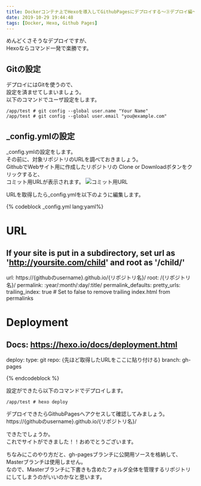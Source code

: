 ```yaml
---
title: Dockerコンテナ上でHexoを導入してGithubPagesにデプロイする〜③デプロイ編〜
date: 2019-10-29 19:44:48
tags: [Docker, Hexo, Github Pages]
---
```




めんどくさそうなデプロイですが、  
Hexoならコマンド一発で楽勝です。  

## Gitの設定
デプロイにはGitを使うので、  
設定を済ませてしまいましょう。  
以下のコマンドでユーザ設定をします。  
```
/app/test # git config --global user.name "Your Name"
/app/test # git config --global user.email "you@example.com"
```
<!-- more -->
## _config.ymlの設定
_config.ymlの設定をします。  
その前に、対象リポジトリのURLを調べておきましょう。  
GithubでWebサイト用に作成したリポジトリの Clone or Downloadボタンをクリックすると、  
コミット用URLが表示されます。
![コミット用URL](git_url.png)

URLを取得したら_config.ymlを以下のように編集します。

{% codeblock _config.yml lang:yaml%}

# URL
## If your site is put in a subdirectory, set url as 'http://yoursite.com/child' and root as '/child/'
url: https://{githubのusername}.github.io/{リポジトリ名}/
root: /{リポジトリ名}/
permalink: :year/:month/:day/:title/
permalink_defaults:
pretty_urls:
  trailing_index: true # Set to false to remove trailing index.html from permalinks


# Deployment
## Docs: https://hexo.io/docs/deployment.html
deploy:
  type: git
  repo: {先ほど取得したURLをここに貼り付ける}
  branch: gh-pages
	
{% endcodeblock %}

設定ができたら以下のコマンドでデプロイします。

```
/app/test # hexo deploy
```
デプロイできたらGithubPagesへアクセスして確認してみましょう。  
https://{githubのusername}.github.io/{リポジトリ名}/

できたでしょうか。  
これでサイトができました！！おめでとうございます。  


ちなみにこのやり方だと、gh-pagesブランチに公開用ソースを格納して、  
Masterブランチは使用しません。  
なので、Masterブランチに下書きも含めたフォルダ全体を管理するリポジトリにしてしまうのがいいのかなと思います。  